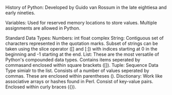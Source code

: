 History of Python:
    Developed by Guido van Rossum in the late eightiesa and early nineties.

Variables:
    Used for reserved memory locations to store values.
    Multiple assignments are allowed in Python.

Standard Data Types:
    Numbers:
        int
        float
        complex
    String:
        Contiguous set of characters represented in the quotation marks.
        Subset of strings can be taken using the slice operator ([] and [:]) with indices starting at 0 in the beginning and -1 starting at the end.
    List:
        These are the most versatile of Python's compounded data types.
        Contains items seperated by commasand enclosed within square brackets ([]).
    Tuple:
        Sequence Data Type simialr to the list.
        Consists of a number of values seperated by commas.
        These are enclosed within parentheses ().
    Disctionary:
        Work like associative arrays or hashes found in Perl.
        Consist of key-value pairs.
        Enclosed within curly braces ({}).
        
